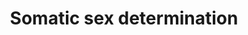 ---
annotations:
- id: PW:0000003
  parent: signaling pathway
  type: Pathway Ontology
  value: signaling pathway
- id: DOID:1923
  type: Disease Ontology
  value: disorder of sexual development
authors:
- JenG
- Fehrhart
- Eweitz
communities:
- RareDiseases
description: This pathway describes the sex determination in a fetus.  For the male
  development the SRY gene plays an important role, leading to the SOX9 expression
  which will then stimulate AMH expression and testis development. In adults DMRT1
  and SOX9 inhibit the FOXL2 gene, maintaining the male sex determination.  For the
  female development the WNT4 and RSPO1 signaling pathways lead to beta-catenin accumulation
  which inhibits SOX9 and the development of ovaries. In adults, Foxl2 repress Sox9
  expression to maintain ovarian identity.
last-edited: 2021-05-07
ndex: b6c7699b-8b6d-11eb-9e72-0ac135e8bacf
organisms:
- Homo sapiens
redirect_from:
- /index.php/Pathway:WP4814
- /instance/WP4814
- /instance/WP4814_rr116554
revision: r116554
schema-jsonld:
- '@context': https://schema.org/
  '@id': https://wikipathways.github.io/pathways/WP4814.html
  '@type': Dataset
  creator:
    '@type': Organization
    name: WikiPathways
  description: This pathway describes the sex determination in a fetus.  For the male
    development the SRY gene plays an important role, leading to the SOX9 expression
    which will then stimulate AMH expression and testis development. In adults DMRT1
    and SOX9 inhibit the FOXL2 gene, maintaining the male sex determination.  For
    the female development the WNT4 and RSPO1 signaling pathways lead to beta-catenin
    accumulation which inhibits SOX9 and the development of ovaries. In adults, Foxl2
    repress Sox9 expression to maintain ovarian identity.
  keywords:
  - AMH
  - DHH
  - DMRT1
  - FGF9
  - FOXL2
  - GATA4
  - NR5A1
  - PTGDS
  - RSPO1
  - SOX8
  - SOX9
  - SRY
  - WNT4
  - WT1
  license: CC0
  name: Somatic sex determination
seo: CreativeWork
title: Somatic sex determination
wpid: WP4814
---